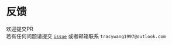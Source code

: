 # 反馈

欢迎提交PR  
若有任何问题请提交 [`issue`](https://github.com/giserver/babymap/issues) 或者邮箱联系 `tracywang1997@outlook.com`